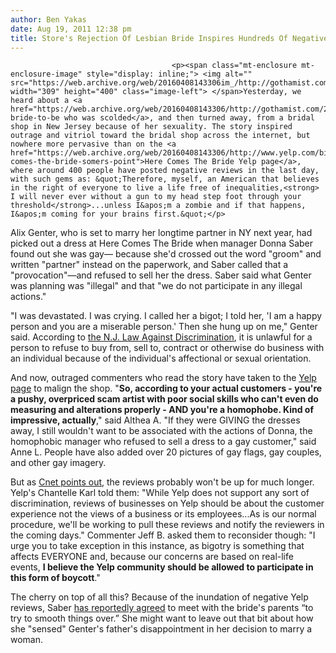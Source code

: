 ```yaml
---
author: Ben Yakas
date: Aug 19, 2011 12:38 pm
title: Store's Rejection Of Lesbian Bride Inspires Hundreds Of Negative Yelp Reviews
---
```


	
										<p><span class="mt-enclosure mt-enclosure-image" style="display: inline;"> <img alt="" src="https://web.archive.org/web/20160408143306im_/http://gothamist.com/upload/2011/08/2011_08_groomfull.jpg" width="309" height="400" class="image-left"> </span>Yesterday, we heard about a <a href="https://web.archive.org/web/20160408143306/http://gothamist.com/2011/08/18/lesbian_bride_scolded_rejected_by_n.php">lesbian bride-to-be who was scolded</a>, and then turned away, from a bridal shop in New Jersey because of her sexuality. The story inspired outrage and vitriol toward the bridal shop across the internet, but nowhere more pervasive than on the <a href="https://web.archive.org/web/20160408143306/http://www.yelp.com/biz/here-comes-the-bride-somers-point">Here Comes The Bride Yelp page</a>, where around 400 people have posted negative reviews in the last day, with such gems as: &quot;Therefore, myself, an American that believes in the right of everyone to live a life free of inequalities,<strong> I will never ever without a gun to my head step foot through your threshold</strong>...unless I&apos;m a zombie and if that happens,  I&apos;m coming for your brains first.&quot;</p>

<p>Alix Genter, who is set to marry her longtime partner in NY next year, had picked out a dress at Here Comes The Bride when manager Donna Saber found out she was gay&#x2014; because she&apos;d crossed out the word &quot;groom&quot; and written &quot;partner&quot; instead on the paperwork, and Saber called that a &quot;provocation&quot;&#x2014;and refused to sell her the dress. Saber said what Genter was planning was &quot;illegal&quot; and that &quot;we do not participate in any illegal actions.&quot;</p>

<p>&quot;I was devastated. I was crying. I called her a bigot; I told her, &apos;I am a happy person and you are a miserable person.&apos; Then she hung up on me,&quot; Genter said. According to <a href="https://web.archive.org/web/20160408143306/http://www.nj.gov/lps/dcr/law.html">the N.J. Law Against Discrimination</a>, it is unlawful for a person to refuse to buy from, sell to, contract or otherwise do business with an individual because of the individual&apos;s affectional or sexual orientation.</p>

<p>And now, outraged commenters who read the story have taken to the <a href="https://web.archive.org/web/20160408143306/http://www.yelp.com/biz/here-comes-the-bride-somers-point">Yelp page</a> to malign the shop. &quot;<strong>So, according to your actual customers - you&apos;re a pushy, overpriced scam artist with poor social skills who can&apos;t even do measuring and alterations properly - AND you&apos;re a homophobe. Kind of impressive, actually</strong>,&quot; said Althea A. &quot;If they were GIVING the dresses away, I still wouldn&apos;t want to be associated with the actions of Donna, the homophobic manager who refused to sell a dress to a gay customer,&quot; said Anne L. People have also added over 20 pictures of gay flags, gay couples, and other gay imagery.</p>

<p>But as <a href="https://web.archive.org/web/20160408143306/http://news.cnet.com/8301-17852_3-20094347-71/yelp-to-pull-critical-reviews-of-anti-gay-marriage-bridal-store/">Cnet points out</a>, the reviews probably won&apos;t be up for much longer. Yelp&apos;s Chantelle Karl told them: &quot;While Yelp does not support any sort of discrimination, reviews of businesses on Yelp should be about the customer experience not the views of a business or its employees...As is our normal procedure, we&apos;ll be working to pull these reviews and notify the reviewers in the coming days.&quot; Commenter Jeff B. asked them to reconsider though: &quot;I urge you to take exception in this instance, as bigotry is something that affects EVERYONE and, because our concerns are based on real-life events, <strong>I believe the Yelp community should be allowed to participate in this form of boycott</strong>.&quot;</p>

<p>The cherry on top of all this? Because of the inundation of negative Yelp reviews, Saber <a href="https://web.archive.org/web/20160408143306/http://thedailywh.at/2011/08/18/here-comes-the-bigotry-of-the-day/">has reportedly agreed</a> to meet with the bride&apos;s parents &#x201C;to try to smooth things over.&#x201D; She might want to leave out that bit about how she &quot;sensed&quot; Genter&apos;s father&apos;s disappointment in her decision to marry a woman.</p>					
										
									
				